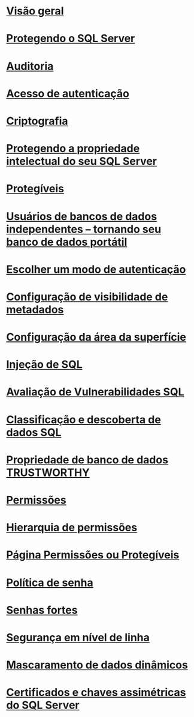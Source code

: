 # [Visão geral](security-center-for-sql-server-database-engine-and-azure-sql-database.md)  
# [Protegendo o SQL Server](securing-sql-server.md)  
# [Auditoria](../../relational-databases/security/auditing/sql-server-audit-database-engine.md)
# [Acesso de autenticação](../../relational-databases/security/authentication-access/getting-started-with-database-engine-permissions.md)
# [Criptografia](../../relational-databases/security/encryption/sql-server-encryption.md)
# [Protegendo a propriedade intelectual do seu SQL Server](protecting-your-sql-server-intellectual-property.md)  
# [Protegíveis](securables.md)  
# [Usuários de bancos de dados independentes – tornando seu banco de dados portátil](contained-database-users-making-your-database-portable.md)  
# [Escolher um modo de autenticação](choose-an-authentication-mode.md)  
# [Configuração de visibilidade de metadados](metadata-visibility-configuration.md)  
# [Configuração da área da superfície](surface-area-configuration.md)  
# [Injeção de SQL](sql-injection.md)
# [Avaliação de Vulnerabilidades SQL](sql-vulnerability-assessment.md)  
# [Classificação e descoberta de dados SQL](sql-data-discovery-and-classification.md)  
# [Propriedade de banco de dados TRUSTWORTHY](trustworthy-database-property.md)  
# [Permissões](permissions-database-engine.md)  
# [Hierarquia de permissões](permissions-hierarchy-database-engine.md)  
# [Página Permissões ou Protegíveis](permissions-or-securables-page.md)  
# [Política de senha](password-policy.md)  
# [Senhas fortes](strong-passwords.md)  
# [Segurança em nível de linha](row-level-security.md)  
# [Mascaramento de dados dinâmicos](dynamic-data-masking.md)  
# [Certificados e chaves assimétricas do SQL Server](sql-server-certificates-and-asymmetric-keys.md)  
